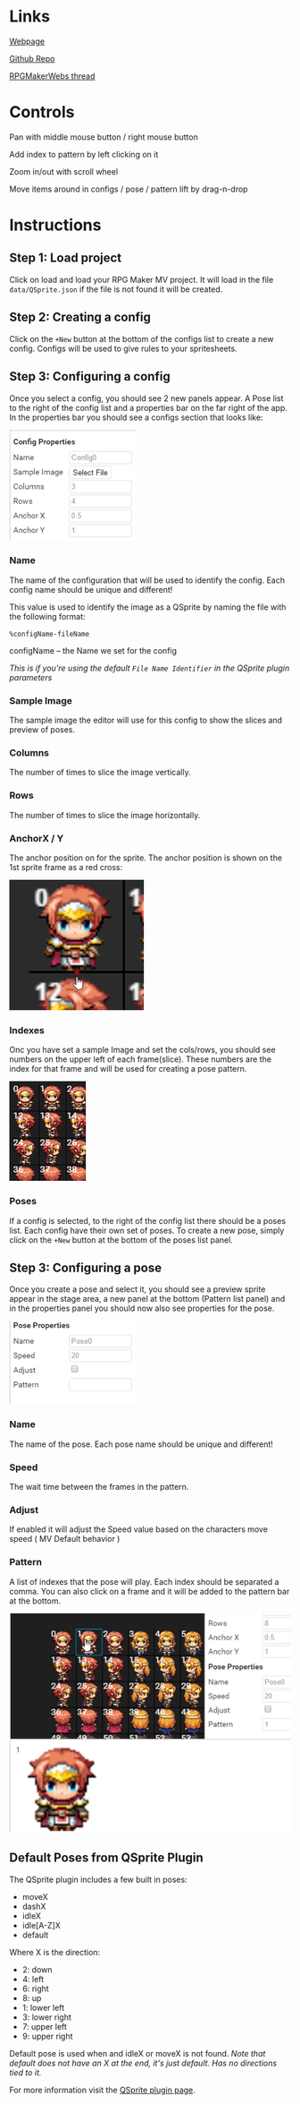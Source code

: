 # Links

[Webpage](https://quxios.github.io/#/)

[Github Repo](https://github.com/quxios/QSpriteEditor)

[RPGMakerWebs thread](https://forums.rpgmakerweb.com/index.php?threads/qplugins-latest-qimport.73023/)

# Controls
Pan with middle mouse button / right mouse button

Add index to pattern by left clicking on it

Zoom in/out with scroll wheel

Move items around in configs / pose / pattern lift by drag-n-drop

# Instructions
## Step 1: Load project
Click on load and load your RPG Maker MV project. It will load in the file `data/QSprite.json` if the file is not found it will be created.

## Step 2: Creating a config
Click on the `+New` button at the bottom of the configs list to create a new config.
Configs will be used to give rules to your spritesheets.

## Step 3: Configuring a config
Once you select a config, you should see 2 new panels appear. A Pose list to the right
of the config list and a properties bar on the far right of the app. In the properties
bar you should see a configs section that looks like:

![Config Properties](imgs/propsConfig.png)

### Name
The name of the configuration that will be used to identify the config. Each config name should be unique and different!

This value is used to identify the image as a QSprite by naming the file with the following format:
~~~
%configName-fileName
~~~
configName – the Name we set for the config

*This is if you're using the default `File Name Identifier` in the QSprite plugin
parameters*

### Sample Image
The sample image the editor will use for this config to show the slices and preview of poses.

### Columns
The number of times to slice the image vertically.

### Rows
The number of times to slice the image horizontally.

### AnchorX / Y
The anchor position on for the sprite. The anchor position is shown on the 1st sprite frame as a red cross:

![Anchor](imgs/anchor.png)

### Indexes
Onc you have
set a sample Image and set the cols/rows, you should see numbers
on the upper left of each frame(slice). These numbers are the index for that frame
and will be used for creating a pose pattern.

![Indexes](imgs/indexes.png)

### Poses
If a config is selected, to the right of the config list there should be a poses
list. Each config have their own set of poses. To create a new pose, simply click
on the `+New` button at the bottom of the poses list panel.

## Step 3: Configuring a pose
Once you create a pose and select it, you should see a preview sprite appear in the
stage area, a new panel at the bottom (Pattern list panel) and in the properties
panel you should now also see properties for the pose.

![Pose Properties](imgs/propsPose.png)

### Name
The name of the pose. Each pose name should be unique and different!

### Speed
The wait time between the frames in the pattern.

### Adjust
If enabled it will adjust the Speed value based on the characters move speed ( MV Default behavior )

### Pattern
A list of indexes that the pose will play. Each index should be separated a comma.
You can also click on a frame and it will be added to the pattern bar at the bottom.

![Pattern](imgs/pattern.png)

## Default Poses from QSprite Plugin
The QSprite plugin includes a few built in poses:
- moveX
- dashX
- idleX
- idle[A-Z]X
- default

Where X is the direction:

- 2: down
- 4: left
- 6: right
- 8: up
- 1: lower left
- 3: lower right
- 7: upper left
- 9: upper right

Default pose is used when and idleX or moveX is not found.
*Note that default does not have an X at the end, it's just default. Has no directions tied to it.*

For more information visit the [QSprite plugin page](https://quxios.github.io/#/plugins/QSprite).
